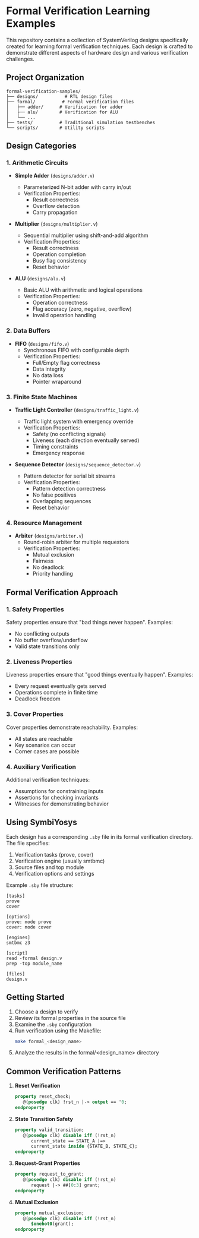 # Formal Verification Learning Examples

This repository contains a collection of SystemVerilog designs specifically created for learning formal verification techniques. Each design is crafted to demonstrate different aspects of hardware design and various verification challenges.

## Project Organization

```
formal-verification-samples/
├── designs/          # RTL design files
├── formal/          # Formal verification files
│   ├── adder/      # Verification for adder
│   ├── alu/        # Verification for ALU
│   └── ...
├── tests/          # Traditional simulation testbenches
└── scripts/        # Utility scripts
```

## Design Categories

### 1. Arithmetic Circuits
- **Simple Adder** (`designs/adder.v`)
  - Parameterized N-bit adder with carry in/out
  - Verification Properties:
    - Result correctness
    - Overflow detection
    - Carry propagation

- **Multiplier** (`designs/multiplier.v`)
  - Sequential multiplier using shift-and-add algorithm
  - Verification Properties:
    - Result correctness
    - Operation completion
    - Busy flag consistency
    - Reset behavior

- **ALU** (`designs/alu.v`)
  - Basic ALU with arithmetic and logical operations
  - Verification Properties:
    - Operation correctness
    - Flag accuracy (zero, negative, overflow)
    - Invalid operation handling

### 2. Data Buffers
- **FIFO** (`designs/fifo.v`)
  - Synchronous FIFO with configurable depth
  - Verification Properties:
    - Full/Empty flag correctness
    - Data integrity
    - No data loss
    - Pointer wraparound

### 3. Finite State Machines
- **Traffic Light Controller** (`designs/traffic_light.v`)
  - Traffic light system with emergency override
  - Verification Properties:
    - Safety (no conflicting signals)
    - Liveness (each direction eventually served)
    - Timing constraints
    - Emergency response

- **Sequence Detector** (`designs/sequence_detector.v`)
  - Pattern detector for serial bit streams
  - Verification Properties:
    - Pattern detection correctness
    - No false positives
    - Overlapping sequences
    - Reset behavior

### 4. Resource Management
- **Arbiter** (`designs/arbiter.v`)
  - Round-robin arbiter for multiple requestors
  - Verification Properties:
    - Mutual exclusion
    - Fairness
    - No deadlock
    - Priority handling

## Formal Verification Approach

### 1. Safety Properties
Safety properties ensure that "bad things never happen". Examples:
- No conflicting outputs
- No buffer overflow/underflow
- Valid state transitions only

### 2. Liveness Properties
Liveness properties ensure that "good things eventually happen". Examples:
- Every request eventually gets served
- Operations complete in finite time
- Deadlock freedom

### 3. Cover Properties
Cover properties demonstrate reachability. Examples:
- All states are reachable
- Key scenarios can occur
- Corner cases are possible

### 4. Auxiliary Verification
Additional verification techniques:
- Assumptions for constraining inputs
- Assertions for checking invariants
- Witnesses for demonstrating behavior

## Using SymbiYosys

Each design has a corresponding `.sby` file in its formal verification directory. The file specifies:
1. Verification tasks (prove, cover)
2. Verification engine (usually smtbmc)
3. Source files and top module
4. Verification options and settings

Example `.sby` file structure:
```
[tasks]
prove
cover

[options]
prove: mode prove
cover: mode cover

[engines]
smtbmc z3

[script]
read -formal design.v
prep -top module_name

[files]
design.v
```

## Getting Started

1. Choose a design to verify
2. Review its formal properties in the source file
3. Examine the `.sby` configuration
4. Run verification using the Makefile:
   ```bash
   make formal_<design_name>
   ```
5. Analyze the results in the formal/<design_name> directory

## Common Verification Patterns

1. **Reset Verification**
   ```systemverilog
   property reset_check;
      @(posedge clk) !rst_n |-> output == '0;
   endproperty
   ```

2. **State Transition Safety**
   ```systemverilog
   property valid_transition;
      @(posedge clk) disable iff (!rst_n)
         current_state == STATE_A |=> 
         current_state inside {STATE_B, STATE_C};
   endproperty
   ```

3. **Request-Grant Properties**
   ```systemverilog
   property request_to_grant;
      @(posedge clk) disable iff (!rst_n)
         request |-> ##[0:3] grant;
   endproperty
   ```

4. **Mutual Exclusion**
   ```systemverilog
   property mutual_exclusion;
      @(posedge clk) disable iff (!rst_n)
         $onehot0(grant);
   endproperty
   ```